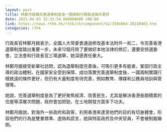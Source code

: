```yaml
---
layout: post
title: 林鄭月娥稱完善選舉制度後一國兩制行穩致遠條件更好
date: 2021-04-03 15:32:54.000000000 +08:00
link: https://news.rthk.hk/rthk/ch/component/k2/1584064-20210403.htm
categories: rthk
---
```


行政長官林鄭月娥表示，全國人大常委會通過修改基本法附件一和二，令完善香港選舉制度踏出重要一步，未來12個月除了要做好本地法律的修訂，還要安排選委會、立法會和行政長官三場選舉，她深感責任重大。

林鄭月娥接受新華社訪問，認為選舉制度完善後，可吸引更多有能者，鞏固行政主導的政治體制，在國家安全受到保障、成功落實完善選舉制度後，一國兩制實踐行穩致遠的條件更好，但仍有大量制度有待完善，例如教育、傳媒和公務員培訓與管理等。

她說，完善選舉制度是為了更好聚焦經濟、改善民生，尤其是解決香港長期積累的住屋等深層次問題，政府會加把勁，在土地開發方面多下功夫。

林鄭月娥說，對海外一些政府和政客，利用香港來達至他們的目的有切身體會，形容他們的行為是雙重標準、虛偽和謊言，她與特區政府及中央官員，不會被制裁嚇倒。
